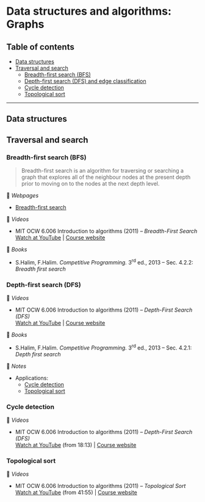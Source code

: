 # Data structures and algorithms: Graphs

## Table of contents

* [Data structures](#data-structures)
* [Traversal and search](#traversal-and-search)
	* [Breadth-first search (BFS)](#breadth-first-search-bfs)
	* [Depth-first search (DFS) and edge classification](#depth-first-search-dfs-and-edge-classification)
	* [Cycle detection](#cycle-detection)
	* [Topological sort](#topological-sort)

---

## Data structures

## Traversal and search

### Breadth-first search (BFS)

> Breadth-first search is an algorithm for traversing or searching a graph that explores all of the neighbour nodes at the present depth prior to moving on to the nodes at the next depth level.

:link: *Webpages*

* [Breadth-first search](https://en.wikipedia.org/wiki/Breadth-first_search)

:movie_camera: *Videos*

* MIT OCW 6.006 Introduction to algorithms (2011) &ndash; *Breadth-First Search*\
[Watch at YouTube](https://www.youtube.com/watch?v=s-CYnVz-uh4) | [Course website](https://ocw.mit.edu/courses/electrical-engineering-and-computer-science/6-006-introduction-to-algorithms-fall-2011/index.htm)

:book: *Books*

* S.Halim, F.Halim. *Competitive Programming.* 3<sup>rd</sup> ed., 2013 &ndash; Sec. 4.2.2: *Breadth first search*

<!--:memo: *Notes*

* Applications:-->

### Depth-first search (DFS)

:movie_camera: *Videos*

* MIT OCW 6.006 Introduction to algorithms (2011) &ndash; *Depth-First Search (DFS)*\
[Watch at YouTube](https://www.youtube.com/watch?v=AfSk24UTFS8) | [Course website](https://ocw.mit.edu/courses/electrical-engineering-and-computer-science/6-006-introduction-to-algorithms-fall-2011/index.htm)

:book: *Books*

* S.Halim, F.Halim. *Competitive Programming.* 3<sup>rd</sup> ed., 2013 &ndash; Sec. 4.2.1: *Depth first search*

:memo: *Notes*

* Applications:
 	* [Cycle detection](#cycle-detection)
	* [Topological sort](#topological-sort)

### Cycle detection

:movie_camera: *Videos*

* MIT OCW 6.006 Introduction to algorithms (2011) &ndash; *Depth-First Search (DFS)*\
[Watch at YouTube](https://www.youtube.com/AfSk24UTFS8?t=1093) (from 18:13) | [Course website](https://ocw.mit.edu/courses/electrical-engineering-and-computer-science/6-006-introduction-to-algorithms-fall-2011/index.htm)

### Topological sort

:movie_camera: *Videos*

* MIT OCW 6.006 Introduction to algorithms (2011) &ndash; *Topological Sort*\
[Watch at YouTube](https://www.youtube.com/watch?v=AfSk24UTFS8&t=2515) (from 41:55) | [Course website](https://ocw.mit.edu/courses/electrical-engineering-and-computer-science/6-006-introduction-to-algorithms-fall-2011/index.htm)
